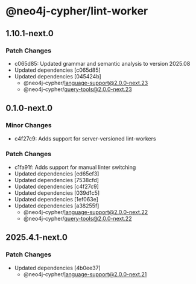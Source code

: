 # @neo4j-cypher/lint-worker

## 1.10.1-next.0

### Patch Changes

- c065d85: Updated grammar and semantic analysis to version 2025.08
- Updated dependencies [c065d85]
- Updated dependencies [045424b]
  - @neo4j-cypher/language-support@2.0.0-next.23
  - @neo4j-cypher/query-tools@2.0.0-next.23

## 0.1.0-next.0

### Minor Changes

- c4f27c9: Adds support for server-versioned lint-workers

### Patch Changes

- c1fa91f: Adds support for manual linter switching
- Updated dependencies [ed65ef3]
- Updated dependencies [7538cfd]
- Updated dependencies [c4f27c9]
- Updated dependencies [039d1c5]
- Updated dependencies [1ef063e]
- Updated dependencies [a38255f]
  - @neo4j-cypher/language-support@2.0.0-next.22
  - @neo4j-cypher/query-tools@2.0.0-next.22

## 2025.4.1-next.0

### Patch Changes

- Updated dependencies [4b0ee37]
  - @neo4j-cypher/language-support@2.0.0-next.21
